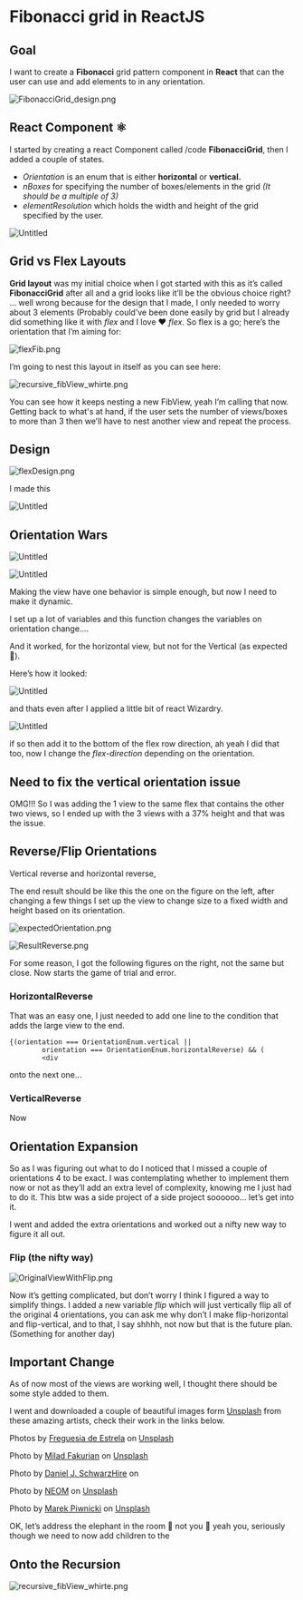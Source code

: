 # Fibonacci grid in ReactJS

## Goal

I want to create a **Fibonacci** grid pattern component in **React** that can the user can use and add elements to in any orientation.

![FibonacciGrid_design.png](Fibonacci%20grid%20in%20ReactJS%20095c7108b71a4f938e58799912521b14/FibonacciGrid_design.png)

## React Component ⚛️

I started by creating a react Component called /code **FibonacciGrid**, then I added a couple of states.

- *Orientation* is an enum that is either **********horizontal********** or ************vertical.************
- *nBoxes* for specifying the number of boxes/elements in the grid *(It should be a multiple of 3)*
- *elementResolution* which holds the width and height of the grid specified by the user.

![Untitled](Fibonacci%20grid%20in%20ReactJS%20095c7108b71a4f938e58799912521b14/Untitled.png)

## Grid vs Flex Layouts

**Grid layout** was my initial choice when I got started with this as it’s called **FibonacciGrid** after all and a grid looks like it’ll be the obvious choice right? … well wrong because for the design that I made, I only needed to worry about 3 elements (Probably could’ve been done easily by grid but I already did something like it with *flex* and I love ❤️ *flex*. So flex is a go; here’s the orientation that I’m aiming for: 

![flexFib.png](Fibonacci%20grid%20in%20ReactJS%20095c7108b71a4f938e58799912521b14/flexFib.png)

I’m going to nest this layout in itself as you can see here:

![recursive_fibView_whirte.png](Fibonacci%20grid%20in%20ReactJS%20095c7108b71a4f938e58799912521b14/recursive_fibView_whirte.png)

You can see how it keeps nesting a new FibView, yeah I’m calling that now. Getting back to what's at hand, if the user sets the number of views/boxes to more than 3 then we’ll have to nest another view and repeat the process.

## Design

![flexDesign.png](Fibonacci%20grid%20in%20ReactJS%20095c7108b71a4f938e58799912521b14/flexDesign.png)

I made this 

![Untitled](Fibonacci%20grid%20in%20ReactJS%20095c7108b71a4f938e58799912521b14/Untitled%201.png)

## Orientation Wars

![Untitled](Fibonacci%20grid%20in%20ReactJS%20095c7108b71a4f938e58799912521b14/Untitled%202.png)

![Untitled](Fibonacci%20grid%20in%20ReactJS%20095c7108b71a4f938e58799912521b14/Untitled%201.png)

Making the view have one behavior is simple enough, but now I need to make it dynamic.

I set up a lot of variables and this function changes the variables on orientation change….

And it worked, for the horizontal view, but not for the Vertical (as expected 🤪).

Here’s how it looked:

![Untitled](Fibonacci%20grid%20in%20ReactJS%20095c7108b71a4f938e58799912521b14/Untitled%203.png)

and thats even after I applied a little bit of react Wizardry.

![Untitled](Fibonacci%20grid%20in%20ReactJS%20095c7108b71a4f938e58799912521b14/Untitled%204.png)

if so then add it to the bottom of the flex row direction, ah yeah I did that too, now I change the *flex-direction* depending on the orientation.

## Need to fix the vertical orientation issue

OMG!!! So I was adding the 1 view to the same flex that contains the other two views, so I ended up with the 3 views with a 37% height and that was the issue.

## Reverse/Flip Orientations

Vertical reverse and horizontal reverse, 

The end result should be like this the one on the figure on the left, after changing a few things I set up the view to change size to a fixed width and height based on its orientation.

![expectedOrientation.png](Fibonacci%20grid%20in%20ReactJS%20095c7108b71a4f938e58799912521b14/expectedOrientation.png)

![ResultReverse.png](Fibonacci%20grid%20in%20ReactJS%20095c7108b71a4f938e58799912521b14/ResultReverse.png)

For some reason, I got the following figures on the right, not the same but close. Now starts the game of trial and error.

### HorizontalReverse

That was an easy one, I just needed to add one line to the condition that adds the large view to the end.

```
{(orientation === OrientationEnum.vertical ||
        orientation === OrientationEnum.horizontalReverse) && (
        <div
```

onto the next one…

### VerticalReverse

Now 

## Orientation Expansion

So as I was figuring out what to do I noticed that I missed a couple of orientations 4 to be exact. I was contemplating whether to implement them now or not as they’ll add an extra level of complexity, knowing me I just had to do it. This btw was a side project of a side project soooooo… let’s get into it. 

I went and added the extra orientations and worked out a nifty new way to figure it all out.

### Flip (the nifty way)

![OriginalViewWithFlip.png](Fibonacci%20grid%20in%20ReactJS%20095c7108b71a4f938e58799912521b14/OriginalViewWithFlip.png)

Now it’s getting complicated, but don’t worry I think I figured a way to simplify things.
I added a new variable *flip* which will just vertically flip all of the original 4 orientations, you can ask me why don’t I make flip-horizontal and flip-vertical, and to that, I say shhhh, not now but that is the future plan. (Something for another day)

## Important Change

As of now most of the views are working well, I thought there should be some style added to them.

I went and downloaded a couple of beautiful images form [Unsplash](https://unsplash.com/photos/a-colorful-mural-on-the-side-of-a-building-3PBKAHfEkxA?utm_content=creditCopyText&utm_medium=referral&utm_source=unsplash) from these amazing artists, check their work in the links below.

Photos by [Freguesia de Estrela](https://unsplash.com/@freguesiadeestrela?utm_content=creditCopyText&utm_medium=referral&utm_source=unsplash) on [Unsplash](https://unsplash.com/photos/a-colorful-mural-on-the-side-of-a-building-3PBKAHfEkxA?utm_content=creditCopyText&utm_medium=referral&utm_source=unsplash)

Photo by [Milad Fakurian](https://unsplash.com/@fakurian) on [Unsplash](https://unsplash.com/photos/a-colorful-mural-on-the-side-of-a-building-3PBKAHfEkxA?utm_content=creditCopyText&utm_medium=referral&utm_source=unsplash) 

Photo by [Daniel J. SchwarzHire](https://unsplash.com/@danieljschwarz) on 

Photo by [NEOM](https://unsplash.com/@neom) on [Unsplash](https://unsplash.com/photos/a-colorful-mural-on-the-side-of-a-building-3PBKAHfEkxA?utm_content=creditCopyText&utm_medium=referral&utm_source=unsplash)

Photo by [Marek Piwnicki](https://unsplash.com/@marekpiwnicki) on [Unsplash](https://unsplash.com/photos/a-colorful-mural-on-the-side-of-a-building-3PBKAHfEkxA?utm_content=creditCopyText&utm_medium=referral&utm_source=unsplash)

OK, let’s address the elephant in the room 🦣 not you 🐘 yeah you, seriously though we need to now add children to the 

## Onto the Recursion

![recursive_fibView_whirte.png](Fibonacci%20grid%20in%20ReactJS%20095c7108b71a4f938e58799912521b14/recursive_fibView_whirte.png)
